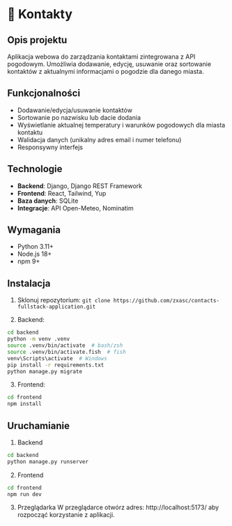 # 📩 Kontakty

## Opis projektu
Aplikacja webowa do zarządzania kontaktami zintegrowana z API pogodowym. Umożliwia dodawanie, edycję, usuwanie oraz sortowanie kontaktów z aktualnymi informacjami o pogodzie dla danego miasta.

## Funkcjonalności
- Dodawanie/edycja/usuwanie kontaktów
- Sortowanie po nazwisku lub dacie dodania
- Wyświetlanie aktualnej temperatury i warunków pogodowych dla miasta kontaktu
- Walidacja danych (unikalny adres email i numer telefonu)
- Responsywny interfejs

## Technologie
- **Backend**: Django, Django REST Framework
- **Frontend**: React, Tailwind, Yup
- **Baza danych**: SQLite
- **Integracje**: API Open-Meteo, Nominatim

## Wymagania
- Python 3.11+
- Node.js 18+
- npm 9+

## Instalacja
1. Sklonuj repozytorium:
`git clone https://github.com/zxasc/contacts-fullstack-application.git`

2. Backend:
```bash
cd backend
python -m venv .venv
source .venv/bin/activate  # bash/zsh
source .venv/bin/activate.fish  # fish
venv\Scripts\activate  # Windows
pip install -r requirements.txt
python manage.py migrate
```

3. Frontend:
```bash
cd frontend
npm install
```

## Uruchamianie

1. Backend
```bash
cd backend
python manage.py runserver
```

2. Frontend
```bash
cd frontend
npm run dev
```

3. Przeglądarka
W przeglądarce otwórz adres: http://localhost:5173/ aby rozpocząć korzystanie z aplikacji.
